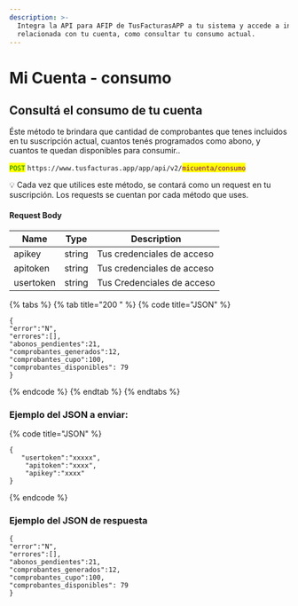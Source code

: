 ```yaml
---
description: >-
  Integra la API para AFIP de TusFacturasAPP a tu sistema y accede a información
  relacionada con tu cuenta, como consultar tu consumo actual.
---
```


# Mi Cuenta - consumo

## Consultá el consumo de tu cuenta

Éste método te brindara que cantidad de comprobantes que tenes incluidos en tu suscripción actual,  cuantos tenés programados como abono, y cuantos te quedan disponibles para consumir..

<mark style="color:green;">`POST`</mark> `https://www.tusfacturas.app/app/api/v2/`<mark style="color:purple;">`micuenta/consumo`</mark>

💡 Cada vez que utilices este método, se contará como un request en tu suscripción. Los requests se cuentan por cada método que uses.



#### Request Body

| Name      | Type   | Description                |
| --------- | ------ | -------------------------- |
| apikey    | string | Tus credenciales de acceso |
| apitoken  | string | Tus credenciales de acceso |
| usertoken | string | Tus Credenciales de acceso |

{% tabs %}
{% tab title="200 " %}
{% code title="JSON" %}
```
{
"error":"N",
"errores":[],
"abonos_pendientes":21,
"comprobantes_generados":12,
"comprobantes_cupo":100,
"comprobantes_disponibles": 79
}
```
{% endcode %}
{% endtab %}
{% endtabs %}

### Ejemplo del JSON a enviar:

{% code title="JSON" %}
```
{
   "usertoken":"xxxxx",
    "apitoken":"xxxx",
    "apikey":"xxxx" 
}
```
{% endcode %}

### Ejemplo del JSON de respuesta

```
{
"error":"N",
"errores":[],
"abonos_pendientes":21,
"comprobantes_generados":12,
"comprobantes_cupo":100,
"comprobantes_disponibles": 79
}
```

##

